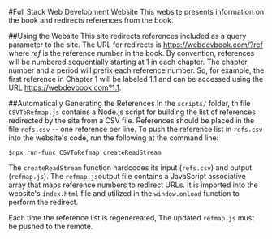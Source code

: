 #Full Stack Web Development Website
This website presents information on the book and redirects references from the book.

##Using the Website
This site redirects references included as a query parameter to the site. The URL for redirects is https://webdevbook.com/?ref
where _ref_ is the reference number in the book. By convention, references will be numbered sequentially starting at 1 in each chapter. The chapter number and a period will prefix each reference number. So, for example, the first reference in Chapter 1 will be labeled 1.1 and can be accessed using the URL https://webdevbook.com?1.1. 

##Automatically Generating the References
In the `scripts/` folder, th file `CSVToRefmap.js` contains a Node.js script for building the list of references redirected by the site from a CSV file. References should be placed in the file `refs.csv` -- one reference per line. To push the reference list in `refs.csv` into the website's code, run the following at the command line:

    $npx run-func CSVToRefmap createReadStream

The `createReadStream` function hardcodes its input (`refs.csv`) and output (`refmap.js`). The `refmap.js`output file contains a JavaScript associative array that maps reference numbers to redirect URLs. It is imported into the website's `index.html` file and utilized in the `window.onload` function to perform the redirect.

Each time the reference list is regenereated, The updated `refmap.js` must be pushed to the remote.